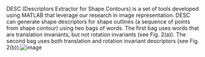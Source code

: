 DESC (Descriptors Extractor for Shape Contours) is a set of tools developed using MATLAB that leverage our research in image representation. DESC can generate shape descriptors for shape outlines (a sequence of points from shape contour) using two bags of words. The first bag uses words that are translation invariants, but not rotation invariants (see Fig. 2(a)). The second bag uses both translation and rotation invariant descriptors (see Fig. 2(b)).![image](https://github.com/mtparvez/DESC/assets/107982602/dd53d1dc-5e1d-438b-bd04-410ac1e7f1ff)
